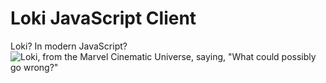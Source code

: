 # Loki JavaScript Client
Loki? In modern JavaScript?
![Loki, from the Marvel Cinematic Universe, saying, "What could possibly go wrong?"](https://media0.giphy.com/media/iVNJ47qaeZnUq8TLBH/giphy.gif)